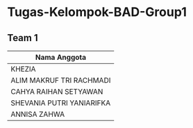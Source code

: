 # Tugas-Kelompok-BAD-Group1
## Team 1


|           Nama Anggota            |
|-----------------------------------|
| KHEZIA                            |
| ALIM MAKRUF TRI RACHMADI          |
| CAHYA RAIHAN SETYAWAN             |
| SHEVANIA PUTRI YANIARIFKA         |
| ANNISA ZAHWA                      |

